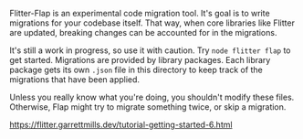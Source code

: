 Flitter-Flap is an experimental code migration tool. It's goal is to write migrations for your codebase itself. That way, when core libraries like Flitter are updated, breaking changes can be accounted for in the migrations.

It's still a work in progress, so use it with caution. Try `node flitter flap` to get started. Migrations are provided by library packages. Each library package gets its own `.json` file in this directory to keep track of the migrations that have been applied.

Unless you really know what you're doing, you shouldn't modify these files. Otherwise, Flap might try to migrate something twice, or skip a migration.

https://flitter.garrettmills.dev/tutorial-getting-started-6.html
